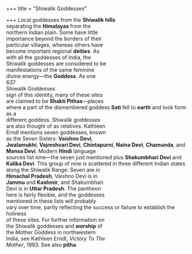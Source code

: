 +++
title = "Shiwalik Goddesses"

+++
Local goddesses from the **Shiwalik hills**  
separating the **Himalayas** from the  
northern Indian plain. Some have little  
importance beyond the borders of their  
particular villages, whereas others have  
become important regional **deities**. As  
with all the goddesses of India, the  
Shiwalik goddesses are considered to be  
manifestations of the same feminine  
divine energy—the **Goddess**. As one  
637  
Shiwalik Goddesses  
sign of this identity, many of these sites  
are claimed to be **Shakti Pithas**—places  
where a part of the dismembered goddess **Sati** fell to **earth** and took form as a  
different goddess. Shiwalik goddesses  
are also thought of as relatives. Kathleen  
Erndl mentions seven goddesses, known  
as the Seven Sisters: **Vaishno Devi**,  
**Jwalamukhi**, **Vajreshvari Devi**, **Chintapurni**, **Naina Devi**, **Chamunda**, and  
**Mansa Devi**. Modern **Hindi** language  
sources list nine—the seven just mentioned plus **Shakumbhari Devi** and  
**Kalika Devi**. This group of nine is scattered in three different Indian states  
along the Shiwalik Range: Seven are in  
**Himachal Pradesh**, Vaishno Devi is in  
**Jammu** and **Kashmir**, and Shakumbhari  
Devi is in **Uttar Pradesh**. The pantheon  
here is fairly flexible, and the goddesses  
mentioned in these lists will probably  
vary over time, partly reflecting the success or failure to establish the holiness  
of these sites. For further information on  
the Shiwalik goddesses and **worship** of  
the Mother Goddess in northwestern  
India, see Kathleen Erndl, *Victory To The*  
*Mother*, 1993. See also **pitha**.